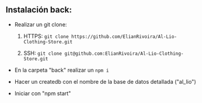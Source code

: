 ## Instalación back:

- Realizar un git clone:
	1. HTTPS: `git clone https://github.com/ElianRivoira/Al-Lio-Clothing-Store.git`

	2. SSH: `git clone git@github.com:ElianRivoira/Al-Lio-Clothing-Store.git`

- En la carpeta "back" realizar un `npm i`

- Hacer un createdb con el nombre de la base de datos detallada ("al_lio")

- Iniciar con "npm start"
